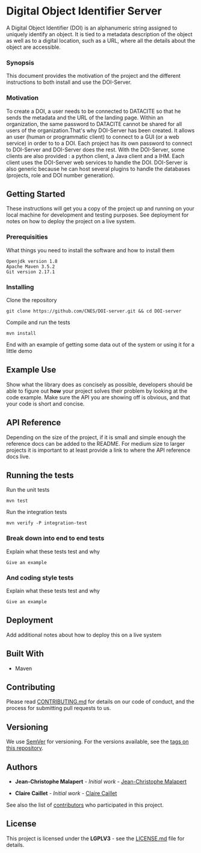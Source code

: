 # Digital Object Identifier Server

A Digital Object Identifier (DOI) is an alphanumeric string assigned to uniquely identify an object. 
It is tied to a metadata description of the object as well as to a digital location, such as a URL, 
where all the details about the object are accessible.

### Synopsis

This document provides the motivation of the project and the different instructions to both install
and use the DOI-Server. 

### Motivation

To create a DOI, a user needs to be connected to DATACITE so that he sends the metadata and the URL 
of the landing page. Within an organization, the same password to DATACITE cannot be shared for all 
users of the organization.That's why DOI-Server has been created. It allows an user (human or 
programmatic client) to connect to a GUI (or a web service) in order to to a DOI. Each project has 
its own password to connect to DOI-Server and DOI-Server does the rest.
With the DOI-Server, some clients are also provided : a python client, a Java client and a IHM. Each 
client uses the DOI-Server web services to handle the DOI.
DOI-Server is also generic because he can host several plugins to handle the databases (projects, 
role and DOI number generation). 

## Getting Started

These instructions will get you a copy of the project up and running on your local machine for 
development and testing purposes. See deployment for notes on how to deploy the project on a 
live system.

### Prerequisities

What things you need to install the software and how to install them

```
Openjdk version 1.8
Apache Maven 3.5.2
Git version 2.17.1
```

### Installing

Clone the repository

```
git clone https://github.com/CNES/DOI-server.git && cd DOI-server
```

Compile and run the tests

```
mvn install
```

End with an example of getting some data out of the system or using it for a little demo

## Example Use

Show what the library does as concisely as possible, developers should be able to figure out **how** your project solves their problem by looking at the code example. Make sure the API you are showing off is obvious, and that your code is short and concise.

## API Reference

Depending on the size of the project, if it is small and simple enough the reference docs can be added to the README. For medium size to larger projects it is important to at least provide a link to where the API reference docs live.

## Running the tests

Run the unit tests 

```
mvn test
```

Run the integration tests

```
mvn verify -P integration-test
```

### Break down into end to end tests

Explain what these tests test and why

```
Give an example
```

### And coding style tests

Explain what these tests test and why

```
Give an example
```

## Deployment

Add additional notes about how to deploy this on a live system

## Built With
* Maven

## Contributing

Please read [CONTRIBUTING.md](http://github.com/J-Christophe/DOI/blob/master/CONTRIBUTING.md) for details on our code of conduct, and the process for submitting pull requests to us.

## Versioning

We use [SemVer](http://semver.org/) for versioning. For the versions available, see the [tags on this repository](https://github.com/J-Christophe/DOI/tags). 

## Authors

* **Jean-Christophe Malapert** - *Initial work* - [Jean-Christophe Malapert](https://github.com/J-Christophe)

* **Claire Caillet** - *Initial work* - [Claire Caillet](https://github.com/ClaireCaillet)

See also the list of [contributors](https://github.com/CNES/DOI/graphs/contributors) who participated in this project.

## License

This project is licensed under the **LGPLV3** - see the [LICENSE.md](https://github.com/CNES/DOI-server/blob/master/COPYING.LESSER) file for details.


